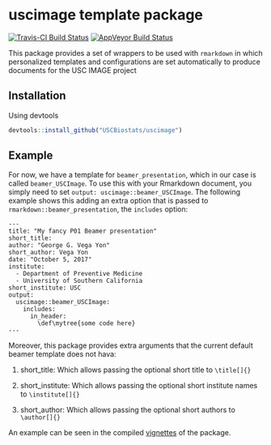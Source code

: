 uscimage template package
================

[![Travis-CI Build Status](https://travis-ci.org/USCbiostats/uscimage.svg?branch=master)](https://travis-ci.org/USCbiostats/uscimage) [![AppVeyor Build Status](https://ci.appveyor.com/api/projects/status/github/USCbiostats/uscimage?branch=master&svg=true)](https://ci.appveyor.com/project/USCbiostats/uscimage)

This package provides a set of wrappers to be used with `rmarkdown` in which personalized templates and configurations are set automatically to produce documents for the USC IMAGE project

Installation
------------

Using devtools

``` r
devtools::install_github("USCBiostats/uscimage")
```

Example
-------

For now, we have a template for `beamer_presentation`, which in our case is called `beamer_USCImage`. To use this with your Rmarkdown document, you simply need to set `output: uscimage::beamer_USCImage`. The following example shows this adding an extra option that is passed to `rmarkdown::beamer_presentation`, the `includes` option:

``` rmd
---
title: "My fancy P01 Beamer presentation"
short_title: 
author: "George G. Vega Yon"
short_author: Vega Yon
date: "October 5, 2017"
institute:
  - Department of Preventive Medicine
  - University of Southern California
short_institute: USC
output:
  uscimage::beamer_USCImage:
    includes:
      in_header:
        \def\mytree{some code here}
---
```

Moreover, this package provides extra arguments that the current default beamer template does not hava:

1.  short\_title: Which allows passing the optional short title to `\title[]{}`

2.  short\_institute: Which allows passing the optional short institute names to `\institute[]{}`

3.  short\_author: Which allows passing the optional short authors to `\author[]{}`

An example can be seen in the compiled [vignettes](inst/doc) of the package.
